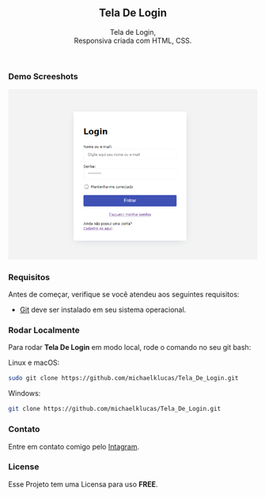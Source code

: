 <div align="center">
  
  <h2 align="center">Tela De Login</h2>

 Tela de Login, <br />Responsiva criada com HTML, CSS.

  <!--<a href="https://codewithsadee.github.io/dprod/"><strong>➥ Live Demo</strong></a>-->

</div>

<br />

### Demo Screeshots

![Login Demo](./imagens/demo.png "Desktop Demo")

### Requisitos

Antes de começar, verifique se você atendeu aos seguintes requisitos:

* [Git](https://git-scm.com/downloads "Download Git") deve ser instalado em seu sistema operacional.

### Rodar Localmente

Para rodar **Tela De Login** em modo local, rode o comando no seu git bash:

Linux e macOS:

```bash
sudo git clone https://github.com/michaelklucas/Tela_De_Login.git
```

Windows:

```bash
git clone https://github.com/michaelklucas/Tela_De_Login.git
```

### Contato


Entre em contato comigo pelo [Intagram](https://www.instagram.com/michael_klucas).

### License

Esse Projeto tem uma Licensa para uso **FREE**.
